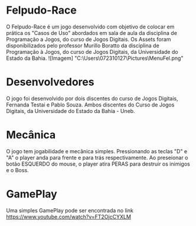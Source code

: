 # Felpudo-Race

O Felpudo-Race é um jogo desenvolvido com objetivo de colocar em prática os "Casos de Uso" abordados em sala de aula da disciplina de Programação a Jogos, do curso de Jogos Digitais. 
Os Assets foram disponibilizados pelo professor Murillo Boratto da disciplina de Programação à Jogos, do curso de Jogos Digitais, da Universidade do Estado da Bahia. 
 ![Imagem] "C:\Users\072310127\Pictures\MenuFel.png"
# Desenvolvedores

O jogo foi desenvolvido por dois discentes do curso de Jogos Digitais, Fernanda Testai e Pablo Souza. Ambos discentes do Curso de Jogos Digitais, da Universidade do Estado da Bahia - Uneb.  

# Mecânica
O jogo tem jogabilidade e mecânica simples. Pressionando as teclas "D" e "A" o player anda para frente e para trás respectivamente. Ao preseionar o botão ESQUERDO do mouse, o player atira PERAS para destruir os inimigos e o Boss. 

# GamePlay
Uma simples GamePlay pode ser encontrada no link https://www.youtube.com/watch?v=FT2OjcCYXLM 
